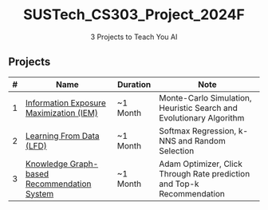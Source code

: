 <div align='center'>

# SUSTech_CS303_Project_2024F

3 Projects to Teach You AI

</div>

## Projects

|  #  |              Name              |     Duration     |                          Note                          |
|:---:|--------------------------------|------------------|--------------------------------------------------------|
|  1  | [Information Exposure Maximization (IEM)](./Project1_IEMP) | ~1 Month | Monte-Carlo Simulation, Heuristic Search and Evolutionary Algorithm |
|  2  | [Learning From Data (LFD)](./Project2_LFD)  | ~1 Month | Softmax Regression, k-NNS and Random Selection |
|  3  | [Knowledge Graph-based Recommendation System](./Project3_KGRS) | ~1 Month | Adam Optimizer, Click Through Rate prediction and Top-k Recommendation |

